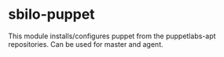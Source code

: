 sbilo-puppet
=============

This module installs/configures puppet from the puppetlabs-apt repositories. Can be used for master and agent.